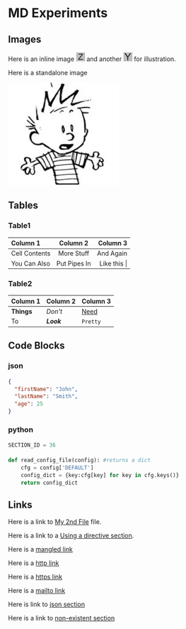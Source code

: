 # MD Experiments 

## Images

Here is an inline image ![Z](images/z.jpg) and another ![Y](img2/y.jpg) for illustration.

Here is a standalone image

![Calvin](images/calvin.png)

## Tables

### Table1

| Column 1       | Column 2     | Column 3     |
| :------------- | :----------: | -----------: |
|  Cell Contents | More Stuff   | And Again    |
| You Can Also   | Put Pipes In | Like this \| |


### Table2

Column 1 | Column 2 | Column 3
--- | --- | ---
**Things** | _Don't_ | [Need](http://makeuseof.com)
To | *__Look__* | `Pretty`


## Code Blocks

### json

```json
{
  "firstName": "John",
  "lastName": "Smith",
  "age": 25
}
```

### python

```python
SECTION_ID = 36

def read_config_file(config): #returns a dict
    cfg = config['DEFAULT']
    config_dict = {key:cfg[key] for key in cfg.keys()}
    return config_dict
```

## Links

Here is a link to [My 2nd File](myfile2.md) file.

Here is a link to a [Using a directive section](markdown.md#using-a-directive).

Here is a [mangled link](#)

Here is a [http link](http://www.google.com)

Here is a [https link](https://www.google.com)

Here is a [mailto link](mailto:a@bc.com)

Here is link to [json section](#json)

Here is a link to [non-existent section](#abcd1)